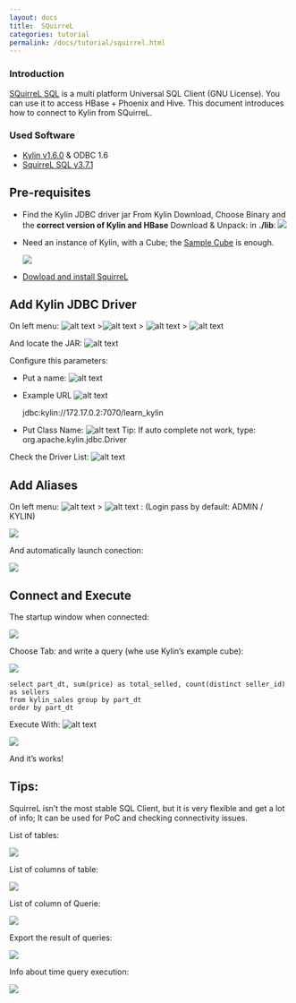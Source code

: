 ```yaml
---
layout: docs
title:  SQuirreL
categories: tutorial
permalink: /docs/tutorial/squirrel.html
---
```


### Introduction

[SQuirreL SQL](http://www.squirrelsql.org/) is a multi platform Universal SQL Client (GNU License). You can use it to access HBase + Phoenix and Hive. This document introduces how to connect to Kylin from SQuirreL.

### Used Software

* [Kylin v1.6.0](/download/) & ODBC 1.6
* [SquirreL SQL v3.7.1](http://www.squirrelsql.org/)

## Pre-requisites

* Find the Kylin JDBC driver jar
  From Kylin Download, Choose Binary and the **correct version of Kylin and HBase**
	Download & Unpack:  in **./lib**: 
  ![](/images/SQuirreL-Tutorial/01.png)


* Need an instance of Kylin, with a Cube; the [Sample Cube](kylin_sample.html) is enough.

  ![](/images/SQuirreL-Tutorial/02.png)


* [Dowload and install SquirreL](http://www.squirrelsql.org/#installation)

## Add Kylin JDBC Driver

On left menu: ![alt text](/images/SQuirreL-Tutorial/03.png) >![alt text](/images/SQuirreL-Tutorial/04.png)  > ![alt text](/images/SQuirreL-Tutorial/05.png)  > ![alt text](/images/SQuirreL-Tutorial/06.png)

And locate the JAR: ![alt text](/images/SQuirreL-Tutorial/07.png)

Configure this parameters:

* Put a name: ![alt text](/images/SQuirreL-Tutorial/08.png)
* Example URL ![alt text](/images/SQuirreL-Tutorial/09.png)

  jdbc:kylin://172.17.0.2:7070/learn_kylin
* Put Class Name: ![alt text](/images/SQuirreL-Tutorial/10.png)
	Tip:  If auto complete not work, type:  org.apache.kylin.jdbc.Driver 
	
Check the Driver List: ![alt text](/images/SQuirreL-Tutorial/11.png)

## Add Aliases

On left menu: ![alt text](/images/SQuirreL-Tutorial/12.png)  > ![alt text](/images/SQuirreL-Tutorial/13.png) : (Login pass by default: ADMIN / KYLIN)

  ![](/images/SQuirreL-Tutorial/14.png)


And automatically launch conection:

  ![](/images/SQuirreL-Tutorial/15.png)


## Connect and Execute

The startup window when connected:

  ![](/images/SQuirreL-Tutorial/16.png)


Choose Tab: and write a query  (whe use Kylin’s example cube):

  ![](/images/SQuirreL-Tutorial/17.png)


```
select part_dt, sum(price) as total_selled, count(distinct seller_id) as sellers 
from kylin_sales group by part_dt 
order by part_dt
```

Execute With: ![alt text](/images/SQuirreL-Tutorial/18.png) 

  ![](/images/SQuirreL-Tutorial/19.png)


And it’s works!

## Tips:

SquirreL isn’t the most stable SQL Client, but it is very flexible and get a lot of info; It can be used for PoC and checking connectivity issues.

List of tables: 

  ![](/images/SQuirreL-Tutorial/21.png)


List of columns of table:

  ![](/images/SQuirreL-Tutorial/22.png)


List of column of Querie:

  ![](/images/SQuirreL-Tutorial/23.png)


Export the result of queries:

  ![](/images/SQuirreL-Tutorial/24.png)


 Info about time query execution:

  ![](/images/SQuirreL-Tutorial/25.png)

